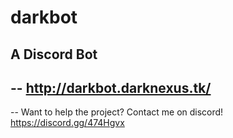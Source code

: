 # darkbot
A Discord Bot
--
--
http://darkbot.darknexus.tk/
--
--
Want to help the project? Contact me on discord! https://discord.gg/474Hgvx
